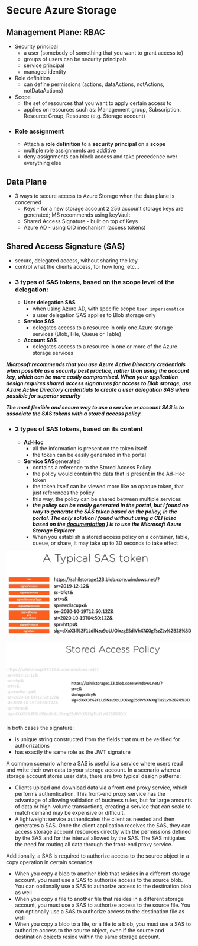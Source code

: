# Secure Azure Storage

## Management Plane: RBAC
- Security principal 
  - a user (somebody of something that you want to grant access to)
  - groups of users can be security principals
  - service principal
  - managed identity
- Role definition
  - can define permissions (actions, dataActions, notActions, notDataActions)
- Scope
  - the set of resources that you want to apply certain access to
  - applies on resources such as: Management group, Subscription, Resource Group, Resource (e.g. Storage account)
- ### Role assignment
  - Attach a **role definition** to a **security principal** on a **scope**
  - multiple role assignments are additive
  - deny assignments can block access and take precedence over everything else

## Data Plane
- 3 ways to secure access to Azure Storage when the data plane is concerned
  - Keys - for a new storage account 2 256 account storage keys are generated; MS recommends using keyVault
  - Shared Access Signature - built on top of Keys
  - Azure AD - using OID mechanism (access tokens)

## Shared Access Signature (SAS)
- secure, delegated access, without sharing the key
- control what the clients access, for how long, etc...
- ### 3 types of SAS tokens, based on the scope level of the delegation:
  - **User delegation SAS** 
    - when using Azure AD, with specific scope `User impersonation`
    - a user delegation SAS applies to Blob storage only
  - **Service SAS**
    - delegates access to a resource in only one Azure storage services (Blob, File, Queue or Table)
  - **Account SAS** 
    - delegates access to a resource in one or more of the Azure storage services

**_Microsoft recommends that you use Azure Active Directory credentials when possible as a security best practice, 
rather than using the account key, which can be more easily compromised. When your application design requires shared 
access signatures for access to Blob storage, use Azure Active Directory credentials to create a user delegation SAS 
when possible for superior security_**

**_The most flexible and secure way to use a service or account SAS is to associate the SAS tokens with a stored access policy._**

- ### 2 types of SAS tokens, based on its content
  - **Ad-Hoc**
    - all the information is present on the token itself
    - the token can be easily generated in the portal
  - **Service SAS**generated
    - contains a reference to the Stored Access Policy
    - the policy would contain the data that is present in the Ad-Hoc token 
    - the token itself can be viewed more like an opaque token, that just references the policy
    - this way, the policy can be shared between multiple services
    - **_the policy can be easily generated in the portal, but I found no way to generate the SAS token based on the policy,
      in the portal. The only solution I found without using a CLI (also based on the [documentation](https://docs.microsoft.com/en-us/azure/cognitive-services/translator/document-translation/create-sas-tokens?tabs=Containers) ) 
      is to use the Microsoft Azure Storage Explorer_**
    - When you establish a stored access policy on a container, table, queue, or share, it may take up to 30 seconds to take effect
    

![SAS_ad_hoc_token.png](SAS_ad_hoc_token.png)

![SAS_policy_token.png](SAS_policy_token.png)

In both cases the signature:
  - is unique string constructed from the fields that must be verified for authorizations
  - has exactly the same role as the JWT signature

A common scenario where a SAS is useful is a service where users read and write their own data to your storage account. 
In a scenario where a storage account stores user data, there are two typical design patterns:
- Clients upload and download data via a front-end proxy service, which performs authentication. This front-end proxy 
  service has the advantage of allowing validation of business rules, but for large amounts of data or high-volume 
  transactions, creating a service that can scale to match demand may be expensive or difficult.
- A lightweight service authenticates the client as needed and then generates a SAS. Once the client application receives
  the SAS, they can access storage account resources directly with the permissions defined by the SAS and for the interval
  allowed by the SAS. The SAS mitigates the need for routing all data through the front-end proxy service.

Additionally, a SAS is required to authorize access to the source object in a copy operation in certain scenarios:
- When you copy a blob to another blob that resides in a different storage account, you must use a SAS to authorize access
  to the source blob. You can optionally use a SAS to authorize access to the destination blob as well
- When you copy a file to another file that resides in a different storage account, you must use a SAS to authorize access 
  to the source file. You can optionally use a SAS to authorize access to the destination file as well
- When you copy a blob to a file, or a file to a blob, you must use a SAS to authorize access to the source object, even 
  if the source and destination objects reside within the same storage account.